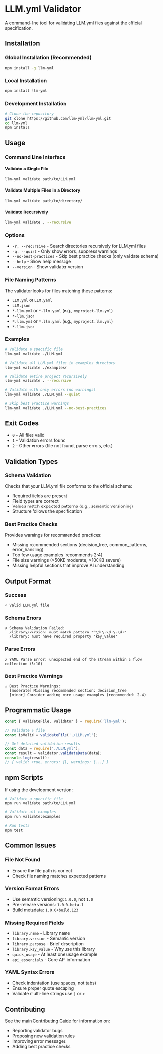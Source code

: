 # LLM.yml Validator

A command-line tool for validating LLM.yml files against the official specification.

## Installation

### Global Installation (Recommended)
```bash
npm install -g llm-yml
```

### Local Installation
```bash
npm install llm-yml
```

### Development Installation
```bash
# Clone the repository
git clone https://github.com/llm-yml/llm-yml.git
cd llm-yml
npm install
```

## Usage

### Command Line Interface

#### Validate a Single File
```bash
llm-yml validate path/to/LLM.yml
```

#### Validate Multiple Files in a Directory
```bash
llm-yml validate path/to/directory/
```

#### Validate Recursively
```bash
llm-yml validate . --recursive
```

### Options

- `-r, --recursive` - Search directories recursively for LLM.yml files
- `-q, --quiet` - Only show errors, suppress warnings
- `--no-best-practices` - Skip best practice checks (only validate schema)
- `--help` - Show help message
- `--version` - Show validator version

### File Naming Patterns

The validator looks for files matching these patterns:
- `LLM.yml` or `LLM.yaml`
- `LLM.json`
- `*-llm.yml` or `*-llm.yaml` (e.g., `myproject-llm.yml`)
- `*-llm.json`
- `*.llm.yml` or `*.llm.yaml` (e.g., `myproject.llm.yml`)
- `*.llm.json`

### Examples

```bash
# Validate a specific file
llm-yml validate ./LLM.yml

# Validate all LLM.yml files in examples directory
llm-yml validate ./examples/

# Validate entire project recursively
llm-yml validate . --recursive

# Validate with only errors (no warnings)
llm-yml validate ./LLM.yml --quiet

# Skip best practice warnings
llm-yml validate ./LLM.yml --no-best-practices
```

## Exit Codes

- `0` - All files valid
- `1` - Validation errors found
- `2` - Other errors (file not found, parse errors, etc.)

## Validation Types

### Schema Validation

Checks that your LLM.yml file conforms to the official schema:
- Required fields are present
- Field types are correct
- Values match expected patterns (e.g., semantic versioning)
- Structure follows the specification

### Best Practice Checks

Provides warnings for recommended practices:
- Missing recommended sections (decision_tree, common_patterns, error_handling)
- Too few usage examples (recommends 2-4)
- File size warnings (>50KB moderate, >100KB severe)
- Missing helpful sections that improve AI understanding

## Output Format

### Success
```
✓ Valid LLM.yml file
```

### Schema Errors
```
✗ Schema Validation Failed:
  /library/version: must match pattern "^\d+\.\d+\.\d+"
  /library: must have required property 'key_value'
```

### Parse Errors
```
✗ YAML Parse Error: unexpected end of the stream within a flow collection (5:10)
```

### Best Practice Warnings
```
⚠ Best Practice Warnings:
  [moderate] Missing recommended section: decision_tree
  [minor] Consider adding more usage examples (recommended: 2-4)
```

## Programmatic Usage

```javascript
const { validateFile, validator } = require('llm-yml');

// Validate a file
const isValid = validateFile('./LLM.yml');

// Get detailed validation results
const data = require('./LLM.yml');
const result = validator.validateData(data);
console.log(result);
// { valid: true, errors: [], warnings: [...] }
```

## npm Scripts

If using the development version:

```bash
# Validate a specific file
npm run validate path/to/LLM.yml

# Validate all examples
npm run validate:examples

# Run tests
npm test
```

## Common Issues

### File Not Found
- Ensure the file path is correct
- Check file naming matches expected patterns

### Version Format Errors
- Use semantic versioning: `1.0.0`, not `1.0`
- Pre-release versions: `1.0.0-beta.1`
- Build metadata: `1.0.0+build.123`

### Missing Required Fields
- `library.name` - Library name
- `library.version` - Semantic version
- `library.purpose` - Brief description
- `library.key_value` - Why use this library
- `quick_usage` - At least one usage example
- `api_essentials` - Core API information

### YAML Syntax Errors
- Check indentation (use spaces, not tabs)
- Ensure proper quote escaping
- Validate multi-line strings use `|` or `>`

## Contributing

See the main [Contributing Guide](../CONTRIBUTING.md) for information on:
- Reporting validator bugs
- Proposing new validation rules
- Improving error messages
- Adding best practice checks